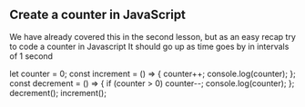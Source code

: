 ## Create a counter in JavaScript

We have already covered this in the second lesson, but as an easy recap try to code a counter in Javascript
It should go up as time goes by in intervals of 1 second

let counter = 0;
const increment = () => {
  counter++;
  console.log(counter);
};
const decrement = () => {
  if (counter > 0) counter--;
  console.log(counter);
};
decrement();
increment();
